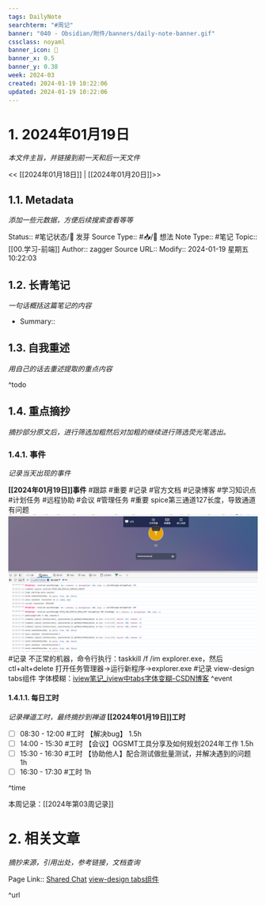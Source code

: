```yaml
---
tags: DailyNote
searchterm: "#周记"
banner: "040 - Obsidian/附件/banners/daily-note-banner.gif"
cssclass: noyaml
banner_icon: 💌
banner_x: 0.5
banner_y: 0.38
week: 2024-03
created: 2024-01-19 10:22:06
updated: 2024-01-19 10:22:06
---
```


# 1. 2024年01月19日

_本文件主旨，并链接到前一天和后一天文件_

<< [[2024年01月18日]] | [[2024年01月20日]]>>

## 1.1. Metadata

_添加一些元数据，方便后续搜索查看等等_

Status:: #笔记状态/🌱 发芽
Source Type:: #📥/💭 想法 
Note Type:: #笔记
Topic:: [[00.学习-前端]]
Author:: zagger
Source URL::
Modify:: 2024-01-19 星期五 10:22:03

## 1.2. 长青笔记

_一句话概括这篇笔记的内容_

- Summary::

## 1.3. 自我重述

_用自己的话去重述提取的重点内容_

^todo

## 1.4. 重点摘抄

_摘抄部分原文后，进行筛选加粗然后对加粗的继续进行筛选荧光笔选出。_

### 1.4.1. 事件

_记录当天出现的事件_

**[[2024年01月19日]]事件** 
#跟踪 #重要 #记录 #官方文档 #记录博客 #学习知识点 #计划任务 #远程协助 #会议 #管理任务
#重要 spice第三通道127长度，导致通道有问题 ![](https://raw.githubusercontent.com/zaggerj/obsidian_picgo/main/obsidian/20240119102113.png)
#记录 不正常的机器，命令行执行：taskkill /f /im explorer.exe，然后ctl+alt+delete
打开任务管理器->运行新程序->explorer.exe
#记录 view-design tabs组件 字体模糊：[iview笔记\_iview中tabs字体变糊-CSDN博客](https://blog.csdn.net/noob9527/article/details/120182485)
^event

#### 1.4.1.1. 每日工时

_记录禅道工时，最终摘抄到禅道_
**[[2024年01月19日]]工时**
- [ ] 08:30 - 12:00 #工时 【解决bug】 1.5h
- [ ] 14:00 - 15:30 #工时 【会议】OGSMT工具分享及如何规划2024年工作 1.5h
- [ ] 15:30 - 16:30 #工时 【协助他人】配合测试做批量测试，并解决遇到的问题 1h
- [ ] 16:30 - 17:30 #工时  1h

^time

本周记录：[[2024年第03周记录]]

# 2. 相关文章

_摘抄来源，引用出处，参考链接，文档查询_

Page Link::
[Shared Chat](https://chat-shared3.zhile.io/shared.html)
[view-design tabs组件](https://www.iviewui.com/view-ui-plus/component/navigation/tabs#animated)


^url
